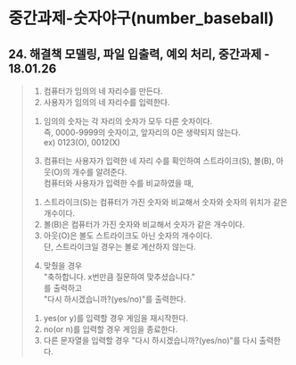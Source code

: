 # 중간과제-숫자야구(number_baseball)
## 24\. 해결책 모델링, 파일 입출력, 예외 처리, 중간과제 - 18.01.26

> 1. 컴퓨터가 임의의 네 자리수를 만든다.
> 2. 사용자가 임의의 네 자리수를 입력한다.  
> 1) 임의의 숫자는 각 자리의 숫자가 모두 다른 숫자이다.  
> 즉, 0000-9999의 숫자이고, 앞자리의 0은 생략되지 않는다.  
> ex) 0123(O), 0012(X)
> 3. 컴퓨터는 사용자가 입력한 네 자리 수를 확인하여 스트라이크(S), 볼(B), 아웃(O)의 개수를 알려준다.  
> 컴퓨터와 사용자가 입력한 수를 비교하였을 때,  
> 1) 스트라이크(S)는 컴퓨터가 가진 숫자와 비교해서 숫자와 숫자의 위치가 같은 개수이다.  
> 2) 볼(B)은 컴퓨터가 가진 숫자와 비교해서 숫자가 같은 개수이다.
> 3) 아웃(O)은 볼도 스트라이크도 아닌 숫자의 개수이다.  
> 단, 스트라이크일 경우는 볼로 계산하지 않는다.
> 4. 맞췄을 경우  
"축하합니다. x번만큼 질문하여 맞추셨습니다."  
를 출력하고  
"다시 하시겠습니까?(yes/no)"를 출력한다.  
> 1) yes(or y)를 입력할 경우 게임을 재시작한다.  
> 2) no(or n)를 입력할 경우 게임을 종료한다.  
> 3) 다른 문자열을 입력할 경우 "다시 하시겠습니까?(yes/no)"를 다시 출력한다.